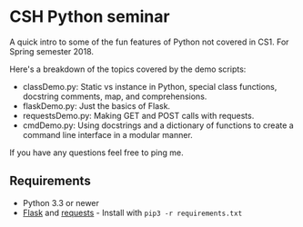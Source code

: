 # CSH Python seminar
A quick intro to some of the fun features of Python not covered in CS1. For Spring semester 2018.

Here's a breakdown of the topics covered by the demo scripts:
- classDemo.py: Static vs instance in Python, special class functions, docstring comments, map, and comprehensions.
- flaskDemo.py: Just the basics of Flask.
- requestsDemo.py: Making GET and POST calls with requests.
- cmdDemo.py: Using docstrings and a dictionary of functions to create a command line interface in a modular manner.

If you have any questions feel free to ping me.

## Requirements
- Python 3.3 or newer
- [Flask](http://flask.pocoo.org/) and [requests](http://docs.python-requests.org/en/master/) - Install with 
`pip3 -r requirements.txt`
